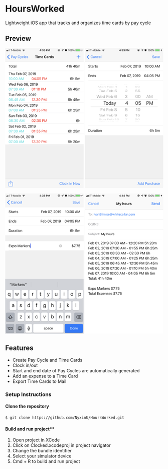 # HoursWorked
Lightweight iOS app that tracks and organizes time cards by pay cycle

## Preview

<img src="ReadMeImages/TimeCardsVC.png" width="250"> <img src="ReadMeImages/DatePicker.png" width="250">

<img src="ReadMeImages/AddPurchase.png" width="250"> <img src="ReadMeImages/EmailShare.png" width="250">

## Features
* Create Pay Cycle and Time Cards
* Clock in/out
* Start and end date of Pay Cycles are automatically generated
* Add an expense to a Time Card
* Export Time Cards to Mail

### Setup Instructions
#### Clone the repository
``` git
$ git clone https://github.com/NyxinU/HoursWorked.git
``` 
#### Build and run project**
1. Open project in XCode
2. Click on Clocked.xcodeproj in project navigator
3. Change the bundle identifier 
4. Select your simulator device 
5. Cmd + R to build and run project
